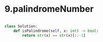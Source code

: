 # 9.palindromeNumber

```python

class Solution:
    def isPalindrome(self, x: int) -> bool:
        return str(x) == str(x)[::-1]
```

